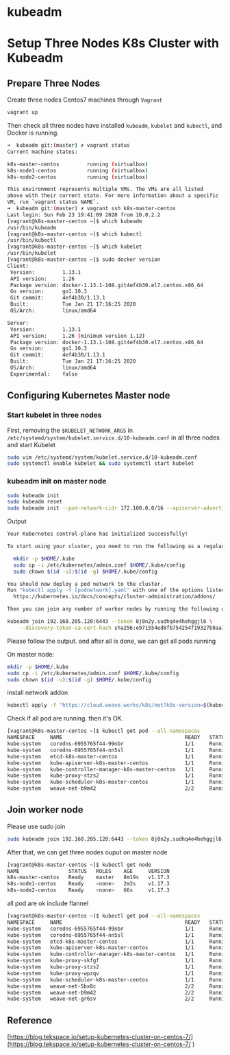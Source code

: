 # kubeadm
# Setup Three Nodes K8s Cluster with Kubeadm

## Prepare Three Nodes

Create three nodes Centos7 machines through `Vagrant`

```bash
vagrant up
```

Then check all three nodes have installed `kubeadm`, `kubelet` and `kubectl`, and Docker is running.

```bash
➜  kubeadm git:(master) ✗ vagrant status
Current machine states:

k8s-master-centos         running (virtualbox)
k8s-node1-centos          running (virtualbox)
k8s-node2-centos          running (virtualbox)

This environment represents multiple VMs. The VMs are all listed
above with their current state. For more information about a specific
VM, run `vagrant status NAME`.
➜  kubeadm git:(master) ✗ vagrant ssh k8s-master-centos
Last login: Sun Feb 23 19:41:09 2020 from 10.0.2.2
[vagrant@k8s-master-centos ~]$ which kubeadm
/usr/bin/kubeadm
[vagrant@k8s-master-centos ~]$ which kubectl
/usr/bin/kubectl
[vagrant@k8s-master-centos ~]$ which kubelet
/usr/bin/kubelet
[vagrant@k8s-master-centos ~]$ sudo docker version
Client:
 Version:         1.13.1
 API version:     1.26
 Package version: docker-1.13.1-108.git4ef4b30.el7.centos.x86_64
 Go version:      go1.10.3
 Git commit:      4ef4b30/1.13.1
 Built:           Tue Jan 21 17:16:25 2020
 OS/Arch:         linux/amd64

Server:
 Version:         1.13.1
 API version:     1.26 (minimum version 1.12)
 Package version: docker-1.13.1-108.git4ef4b30.el7.centos.x86_64
 Go version:      go1.10.3
 Git commit:      4ef4b30/1.13.1
 Built:           Tue Jan 21 17:16:25 2020
 OS/Arch:         linux/amd64
 Experimental:    false

```

## Configuring Kubernetes Master node

### Start kubelet in three nodes

First, removing the `$KUBELET_NETWORK_ARGS` in `/etc/systemd/system/kubelet.service.d/10-kubeadm.conf` in all three nodes and start Kubelet

```bash
sudo vim /etc/systemd/system/kubelet.service.d/10-kubeadm.conf
sudo systemctl enable kubelet && sudo systemctl start kubelet
```

### kubeadm init on master node

```bash
sudo kubeadm init
sudo kubeadm reset
sudo kubeadm init --pod-network-cidr 172.100.0.0/16 --apiserver-advertise-address 192.168.205.120
```

Output

```bash
Your Kubernetes control-plane has initialized successfully!

To start using your cluster, you need to run the following as a regular user:

  mkdir -p $HOME/.kube
  sudo cp -i /etc/kubernetes/admin.conf $HOME/.kube/config
  sudo chown $(id -u):$(id -g) $HOME/.kube/config

You should now deploy a pod network to the cluster.
Run "kubectl apply -f [podnetwork].yaml" with one of the options listed at:
  https://kubernetes.io/docs/concepts/cluster-administration/addons/

Then you can join any number of worker nodes by running the following on each as root:

kubeadm join 192.168.205.120:6443 --token 8j0n2y.sudhq4e4hehggjl6 \
    --discovery-token-ca-cert-hash sha256:e971554ed8fb754254f19327b8aa7f73931fded8860aa59b4830bc117939367e
```

Please follow the output. and after all is done, we can get all pods running

On master node:

```bash
mkdir -p $HOME/.kube
sudo cp -i /etc/kubernetes/admin.conf $HOME/.kube/config
sudo chown $(id -u):$(id -g) $HOME/.kube/config
```

install network addon

```bash
kubectl apply -f "https://cloud.weave.works/k8s/net?k8s-version=$(kubectl version | base64 | tr -d '\n')"
```

Check if all pod are running. then it's OK.

```bash
[vagrant@k8s-master-centos ~]$ kubectl get pod --all-namespaces
NAMESPACE     NAME                                        READY   STATUS    RESTARTS   AGE
kube-system   coredns-6955765f44-99nbr                    1/1     Running   0          2m49s
kube-system   coredns-6955765f44-nn5sl                    1/1     Running   0          2m49s
kube-system   etcd-k8s-master-centos                      1/1     Running   0          3m1s
kube-system   kube-apiserver-k8s-master-centos            1/1     Running   0          3m1s
kube-system   kube-controller-manager-k8s-master-centos   1/1     Running   0          3m1s
kube-system   kube-proxy-stzs2                            1/1     Running   0          2m48s
kube-system   kube-scheduler-k8s-master-centos            1/1     Running   0          3m1s
kube-system   weave-net-b9m42                             2/2     Running   0          43s
```

## Join worker node

Please use sudo join

```bash
sudo kubeadm join 192.168.205.120:6443 --token 8j0n2y.sudhq4e4hehggjl6 --discovery-token-ca-cert-hash sha256:e971554ed8fb754254f19327b8aa7f73931fded8860aa59b4830bc117939367e
```

After that, we can get three nodes ouput on master node

```bash
[vagrant@k8s-master-centos ~]$ kubectl get node
NAME                STATUS   ROLES    AGE     VERSION
k8s-master-centos   Ready    master   8m19s   v1.17.3
k8s-node1-centos    Ready    <none>   2m2s    v1.17.3
k8s-node2-centos    Ready    <none>   66s     v1.17.3
```

all pod are ok include flannel

```bash
[vagrant@k8s-master-centos ~]$ kubectl get pod --all-namespaces
NAMESPACE     NAME                                        READY   STATUS    RESTARTS   AGE
kube-system   coredns-6955765f44-99nbr                    1/1     Running   0          14m
kube-system   coredns-6955765f44-nn5sl                    1/1     Running   0          14m
kube-system   etcd-k8s-master-centos                      1/1     Running   0          15m
kube-system   kube-apiserver-k8s-master-centos            1/1     Running   0          15m
kube-system   kube-controller-manager-k8s-master-centos   1/1     Running   0          15m
kube-system   kube-proxy-skfgf                            1/1     Running   0          8m51s
kube-system   kube-proxy-stzs2                            1/1     Running   0          14m
kube-system   kube-proxy-wpzqv                            1/1     Running   0          7m55s
kube-system   kube-scheduler-k8s-master-centos            1/1     Running   0          15m
kube-system   weave-net-5bx8c                             2/2     Running   1          7m55s
kube-system   weave-net-b9m42                             2/2     Running   0          12m
kube-system   weave-net-gr6sv                             2/2     Running   0          8m51s
```

## Reference

[https://blog.tekspace.io/setup-kubernetes-cluster-on-centos-7/](https://blog.tekspace.io/setup-kubernetes-cluster-on-centos-7/
)
